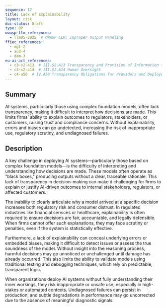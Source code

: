```yaml
---
sequence: 17
title: Lack of Explainability
layout: risk
doc-status: Draft
type: OP
owasp-llm_references:
  - llm05-2025  # OWASP LLM: Improper Output Handling
ffiec_references:
  - mgt-2
  - aud-4
  - dam-3
eu-ai-act_references:
  - c3-s2-a13  # III.S2.A13 Transparency and Provision of Information to Deployers
  - c3-s2-a14  # III.S2.A14 Human Oversight
  - c4-a50  # IV.A50 Transparency Obligations for Providers and Deployers of Certain AI Systems
---
```


## Summary

AI systems, particularly those using complex foundation models, often lack transparency, making it difficult to interpret how decisions are made. This limits firms’ ability to explain outcomes to regulators, stakeholders, or customers, raising trust and compliance concerns. Without explainability, errors and biases can go undetected, increasing the risk of inappropriate use, regulatory scrutiny, and undiagnosed failures.

## Description

A key challenge in deploying AI systems—particularly those based on complex foundation models—is the difficulty of interpreting and understanding how decisions are made. These models often operate as "black boxes," producing outputs without a clear, traceable rationale. This lack of transparency in decision-making can make it challenging for firms to explain or justify AI-driven outcomes to internal stakeholders, regulators, or affected customers.

The inability to clearly articulate why a model arrived at a specific decision increases both regulatory risk and consumer distrust. In regulated industries like financial services or healthcare, explainability is often required to ensure decisions are fair, accountable, and legally defensible. When firms cannot offer such explanations, they may face scrutiny or penalties, even if the system is statistically effective.

Furthermore, a lack of explainability can conceal underlying errors or embedded biases, making it difficult to detect issues or assess the true soundness of the model. Without insight into the reasoning process, harmful decisions may go unnoticed or unchallenged until damage has already occurred. This also limits the ability to validate models using traditional testing and debugging techniques, which rely on predictable, transparent logic.

When organizations deploy AI systems without fully understanding their inner workings, they risk inappropriate or unsafe use, especially in high-stakes or automated contexts. Undiagnosed failures can persist in production, and subtle degradations in performance may go uncorrected due to the absence of meaningful diagnostic signals.


